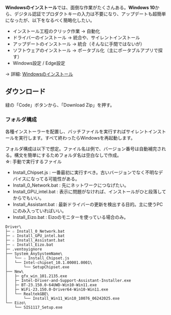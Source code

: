 **Windowsのインストール**では、面倒な作業がたくさんある。**Windows 10**から、デジタル認証でプロダクトキーの入力は不要になり、アップデートも超簡単になったが、以下をなるべく簡略化したい。

- インストール工程のクリック作業 → 自動化
- ドライバーのインストール → 統合や、サイレントインストール
- アップデートのインストール → 統合（そんなに手間ではないが）
- ソフトウェアのインストール → ポータブル化（主にポータブルアプリで探す）
- Windows設定 / Edge設定

→ 詳細: [Windowsのインストール](https://github.com/maboroshin/Windows-Install/wiki/Windows%E3%81%AE%E3%82%A4%E3%83%B3%E3%82%B9%E3%83%88%E3%83%BC%E3%83%AB)

## ダウンロード

緑の「Code」ボタンから、「Download Zip」を押す。

### フォルダ構成

各種インストーラーを配置し、バッチファイルを実行すればサイレントインストールを実行します。すべて終わったらWindowsを再起動します。

フォルダ構成は以下で想定。ファイル名は例で、バージョン番号は自動補完される。構文を簡単にするためフォルダ名は空白なしで作成。
<br>☆: 手動で実行するファイル
- Install_Chipset.js : 一番最初に実行すべき。古いバージョンでなく不明なデバイスになってる可能性がある。
- Install_0_Network.bat : 先にネットワークにつなげたい。
- Install_GPU_intel.bat : 表示に問題がなければ、インストールがひと段落してからでもいい。
- Install_Assistant.bat : 最新ドライバーの更新を検出する目的。主に使うPCにのみ入っていればいい。
- Install_Eizo.bat : Eizoのモニターを使っている場合のみ。

~~~
Driver\
├─ ☆ Install_0_Network.bat
├─ ☆ Install_GPU_intel.bat
├─ ☆ Install_Assistant.bat
├─ ☆ Install_Eizo.bat
├─ .ventoyignore
├── System_AnySystemName\
│   └── ☆ Install_Chipset.js
│   └── Intel-chipset_10.1.00001.0001\
│       └── SetupChipset.exe
├── New\
│   ├─ gfx_win_101.2135.exe
│   ├─ Intel-Driver-and-Support-Assistant-Installer.exe
│   ├─ BT-23.150.0-64UWD-Win10-Win11.exe
│   ├─ WiFi-23.150.0-Driver64-Win10-Win11.exe
│   └── RealtekGBE\
│       └── Install_Win11_Win10_10076_06242025.exe
└── Eizo\
    └── SIS1117_Setup.exe
~~~
